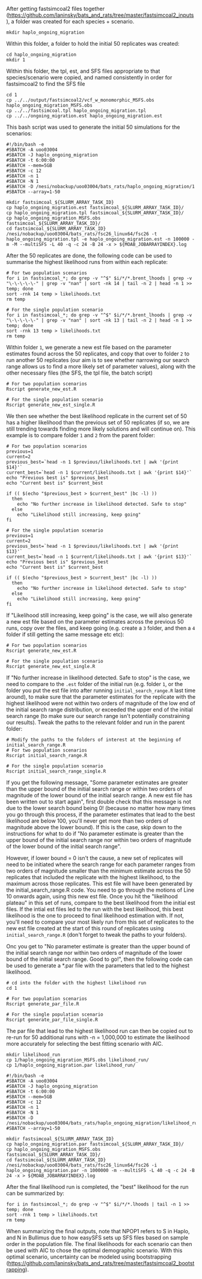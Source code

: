 After getting fastsimcoal2 files together (https://github.com/laninsky/bats_and_rats/tree/master/fastsimcoal2_inputs), a folder was created for each species + scenario.
```
mkdir haplo_ongoing_migration
```
Within this folder, a folder to hold the initial 50 replicates was created:
```
cd haplo_ongoing_migration
mkdir 1
```
Within this folder, the tpl, est, and SFS files appropriate to that species/scenario were copied, and named consistently in order for fastsimcoal2 to find the SFS file
```
cd 1
cp ../../output/fastsimcoal2/vcf_w_monomorphic_MSFS.obs haplo_ongoing_migration_MSFS.obs
cp ../../fastsimcoal.tpl haplo_ongoing_migration.tpl
cp ../../ongoing_migration.est haplo_ongoing_migration.est
```
This bash script was used to generate the initial 50 simulations for the scenarios:
```
#!/bin/bash -e
#SBATCH -A uoo03004
#SBATCH -J haplo_ongoing_migration
#SBATCH -t 6:00:00
#SBATCH --mem=5GB
#SBATCH -c 12
#SBATCH -n 1
#SBATCH -N 1
#SBATCH -D /nesi/nobackup/uoo03004/bats_rats/haplo_ongoing_migration/1
#SBATCH --array=1-50

mkdir fastsimcoal_${SLURM_ARRAY_TASK_ID}
cp haplo_ongoing_migration.est fastsimcoal_${SLURM_ARRAY_TASK_ID}/
cp haplo_ongoing_migration.tpl fastsimcoal_${SLURM_ARRAY_TASK_ID}/
cp haplo_ongoing_migration_MSFS.obs fastsimcoal_${SLURM_ARRAY_TASK_ID}/
cd fastsimcoal_${SLURM_ARRAY_TASK_ID}
/nesi/nobackup/uoo03004/bats_rats/fsc26_linux64/fsc26 -t haplo_ongoing_migration.tpl -e haplo_ongoing_migration.est -n 100000 -m -M --multiSFS -L 40 -q -c 24 -B 24 -x > ${MOAB_JOBARRAYINDEX}.log
```

After the 50 replicates are done, the following code can be used to summarise the highest likelihood runs from within each replicate:
```
# For two population scenarios
for i in fastsimcoal_*; do grep -v "^$" $i/*/*.brent_lhoods | grep -v "\-\-\-\-\-" | grep -v "nan" | sort -nk 14 | tail -n 2 | head -n 1 >> temp; done
sort -rnk 14 temp > likelihoods.txt
rm temp

# For the single population scenario
for i in fastsimcoal_*; do grep -v "^$" $i/*/*.brent_lhoods | grep -v "\-\-\-\-\-" | grep -v "nan" | sort -nk 13 | tail -n 2 | head -n 1 >> temp; done
sort -rnk 13 temp > likelihoods.txt
rm temp
```
Within folder `1`, we generate a new est file based on the parameter estimates found across the 50 replicates, and copy that over to folder `2` to run another 50 replicates (our aim is to see whether narrowing our search range allows us to find a more likely set of parameter values), along with the other necessary files (the SFS, the tpl file, the batch script)
```
# For two population scenarios
Rscript generate_new_est.R

# For the single population scenario
Rscript generate_new_est_single.R
```
We then see whether the best likelihood replicate in the current set of 50 has a higher likelihood than the previous set of 50 replicates (if so, we are still trending towards finding more likely solutions and will continue on). This example is to compare folder `1` and `2` from the parent folder:
```
# For two population scenarios
previous=1
current=2
previous_best=`head -n 1 $previous/likelihoods.txt | awk '{print $14}'`
current_best=`head -n 1 $current/likelihoods.txt | awk '{print $14}'`
echo "Previous best is" $previous_best
echo "Current best is" $current_best

if (( $(echo "$previous_best > $current_best" |bc -l) ))
  then
    echo "No further increase in likelihood detected. Safe to stop"
  else   
    echo "Likelihood still increasing, keep going"
fi

# For the single population scenario
previous=1
current=2
previous_best=`head -n 1 $previous/likelihoods.txt | awk '{print $13}'`
current_best=`head -n 1 $current/likelihoods.txt | awk '{print $13}'`
echo "Previous best is" $previous_best
echo "Current best is" $current_best

if (( $(echo "$previous_best > $current_best" |bc -l) ))
  then
    echo "No further increase in likelihood detected. Safe to stop"
  else   
    echo "Likelihood still increasing, keep going"
fi
```
If "Likelihood still increasing, keep going" is the case, we will also generate a new est file based on the parameter estimates across the previous 50 runs, copy over the files, and keep going (e.g. create a `3` folder, and then a `4` folder if still getting the same message etc etc):
```
# For two population scenarios
Rscript generate_new_est.R

# For the single population scenario
Rscript generate_new_est_single.R
```
If "No further increase in likelihood detected. Safe to stop" is the case, we need to compare to the `.est` folder of the initial run (e.g. folder `1`, or the folder you put the est file into after running `initial_search_range.R` last time around), to make sure that the parameter estimates for the replicate with the highest likelihood were not within two orders of magnitude of the low end of the initial search range distribution, or exceeded the upper end of the initial search range (to make sure our search range isn't potentially constraining our results). Tweak the paths to the relevant folder and run in the parent folder:  
```
# Modify the paths to the folders of interest at the beginning of initial_search_range.R
# For two population scenarios
Rscript initial_search_range.R

# For the single population scenario
Rscript initial_search_range_single.R
```
If you get the following message, "Some parameter estimates are greater than the upper bound of the initial search range or within two orders of magnitude of the lower bound of the initial search range. A new est file has been written out to start again", first double check that this message is not due to the lower search bound being 0! (because no matter how many times you go through this process, if the parameter estimates that lead to the best likelihood are below 100, you'll never get more than two orders of magnitude above the lower bound). If this is the case, skip down to the instructions for what to do if "No parameter estimate is greater than the upper bound of the initial search range nor within two orders of magnitude of the lower bound of the initial search range".
 
However, if lower bound = 0 isn't the cause, a new set of replicates will need to be initiated where the search range for each parameter ranges from two orders of magnitude smaller than the minimum estimate across the 50 replicates that included the replicate with the highest likelihood, to the maximum across those replicates. This est file will have been generated by the initial_search_range.R code. You need to go through the motions of Line 10 onwards again, using this new est file. Once you hit the "likelihood plateau" in this set of runs, compare to the best likelihood from the initial est files. If the intial est files led to the run with the best likelihood, this best likelihood is the one to proceed to final likelihood estimation with. If not, you'll need to compare your most likely run from this set of replicates to the new est file created at the start of this round of replicates using `initial_search_range.R` (don't forget to tweak the paths to your folders).

Onc you get to "No parameter estimate is greater than the upper bound of the initial search range nor within two orders of magnitude of the lower bound of the initial search range. Good to go!", then the following code can be used to generate a \*.par file with the parameters that led to the highest likelihood.
```
# cd into the folder with the highest likelihood run
cd 1

# For two population scenarios
Rscript generate_par_file.R

# For the single population scenario
Rscript generate_par_file_single.R
```
The par file that lead to the highest likelihood run can then be copied out to re-run for 50 additional runs with -n = 1,000,000 to estimate the likelihood more accurately for selecting the best fitting scenario with AIC.
```
mkdir likelihood_run
cp 1/haplo_ongoing_migration_MSFS.obs likelihood_run/
cp 1/haplo_ongoing_migration.par likelihood_run/

#!/bin/bash -e
#SBATCH -A uoo03004
#SBATCH -J haplo_ongoing_migration
#SBATCH -t 6:00:00
#SBATCH --mem=5GB
#SBATCH -c 12
#SBATCH -n 1
#SBATCH -N 1
#SBATCH -D /nesi/nobackup/uoo03004/bats_rats/haplo_ongoing_migration/likelihood_run
#SBATCH --array=1-50

mkdir fastsimcoal_${SLURM_ARRAY_TASK_ID}
cp haplo_ongoing_migration.par fastsimcoal_${SLURM_ARRAY_TASK_ID}/
cp haplo_ongoing_migration_MSFS.obs fastsimcoal_${SLURM_ARRAY_TASK_ID}/
cd fastsimcoal_${SLURM_ARRAY_TASK_ID}
/nesi/nobackup/uoo03004/bats_rats/fsc26_linux64/fsc26 -i haplo_ongoing_migration.par -n 1000000 -m --multiSFS -L 40 -q -c 24 -B 24 -x > ${MOAB_JOBARRAYINDEX}.log
```
After the final likelihood run is completed, the "best" likelihood for the run can be summarized by:
```
for i in fastsimcoal_*; do grep -v "^$" $i/*/*.lhoods | tail -n 1 >> temp; done
sort -rnk 1 temp > likelihoods.txt
rm temp
```
When summarizing the final outputs, note that NPOP1 refers to S in Haplo, and N in Bullimus due to how easySFS sets up SFS files based on sample order in the population file. The final likelihoods for each scenario can then be used with AIC to chose the optimal demographic scenario. With this optimal scenario, uncertainty can be modeled using bootstrapping (https://github.com/laninsky/bats_and_rats/tree/master/fastsimcoal2_bootstrapping).
